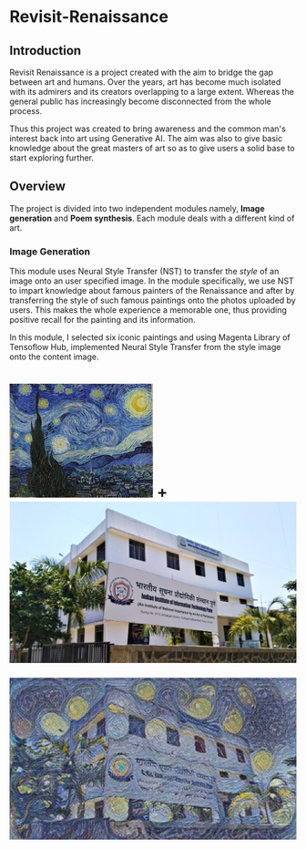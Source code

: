 # Revisit-Renaissance

## Introduction
Revisit Renaissance is a project created with the aim to bridge the gap between art and humans. Over the years, art has become much isolated with its admirers and its creators overlapping to a large extent. Whereas the general public has increasingly become disconnected from the whole process.

Thus this project was created to bring awareness and the common man's interest back into art using Generative AI. The aim was also to give basic knowledge about the great masters of art so as to give users a solid base to start exploring further. 
 
## Overview
The project is divided into two independent modules namely, **Image generation** and **Poem synthesis**.
Each module deals with a different kind of art.

### Image Generation
This module uses Neural Style Transfer (NST) to transfer the *style* of an image onto an user specified image. In the module specifically, we use NST to impart knowledge about famous painters of the Renaissance and after by transferring the style of such famous paintings onto the photos uploaded by users. This makes the whole experience a memorable one, thus providing positive recall for the painting and its information.

In this module, I selected six iconic paintings and using Magenta Library of Tensoflow Hub, implemented Neural Style Transfer from the style image onto the content image.

![starrynight](https://github.com/ThePrincipleMan/Revisit-Renaissance/blob/main/client/src/images/starrynight.jpg)
+
![iiitpune](https://github.com/ThePrincipleMan/Revisit-Renaissance/blob/main/client/src/images/iiit%20pune.jpg)
=
![starrynightiiitpune](https://github.com/ThePrincipleMan/Revisit-Renaissance/blob/main/client/src/images/starrynight-iiitpune.jpg)
